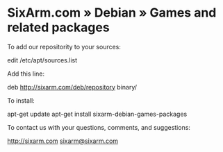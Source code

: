 # SixArm.com » Debian » Games and related packages

To add our repositority to your sources:

   edit /etc/apt/sources.list

Add this line:

   deb http://sixarm.com/deb/repository binary/

To install:

   apt-get update
   apt-get install sixarm-debian-games-packages

To contact us with your questions, comments, and suggestions:

   http://sixarm.com
   sixarm@sixarm.com